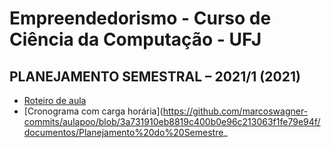# Empreendedorismo - Curso de Ciência da Computação - UFJ

## PLANEJAMENTO SEMESTRAL – 2021/1 (2021)

- [Roteiro de aula](documentos/roteiro.md)
- [Cronograma com carga horária](https://github.com/marcoswagner-commits/aulapoo/blob/3a731910eb8819c400b0e96c213063f1fe79e94f/documentos/Planejamento%20do%20Semestre_
